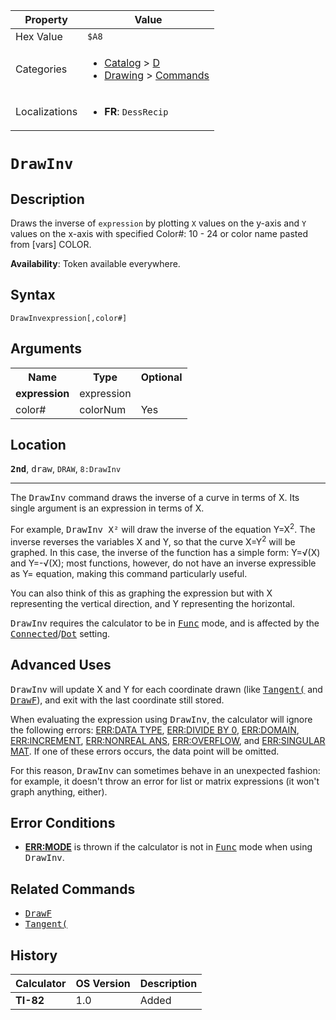 | Property      | Value |
|---------------|-------|
| Hex Value     | `$A8`|
| Categories    | <ul><li>[Catalog](<../categories/Catalog.md>) > [D](<../categories/Catalog.md#D>)</li><li>[Drawing](<../categories/Drawing.md>) > [Commands](<../categories/Drawing.md#Commands>)</li></ul> |
| Localizations | <ul><li><b>FR</b>: `DessRecip `</li></ul> |

# `DrawInv `

## Description
Draws the inverse of `expression` by plotting `X` values on the y-axis and `Y` values on the x-axis with specified
Color#: 10 - 24 or color name pasted from [vars] COLOR.


<b>Availability</b>: Token available everywhere.

## Syntax
`DrawInvexpression[,color#]`

## Arguments
<table>
<tr><th>Name</th><th>Type</th><th>Optional</th></tr>

<tr><td><b>expression</b></td><td>expression</td><td></td></tr>

<tr><td>color#</td><td>colorNum</td><td>Yes</td></tr>

</table>

## Location
<tt><kbd><b>2nd</b></kbd></tt>, <kbd>draw</kbd>, `DRAW`, `8:DrawInv`
<hr>

The <tt>DrawInv</tt> command draws the inverse of a curve in terms of X. Its single argument is an expression in terms of X.

For example, <tt>DrawInv X²</tt> will draw the inverse of the equation Y=X<sup>2</sup>. The inverse reverses the variables X and Y, so that the curve X=Y<sup>2</sup> will be graphed. In this case, the inverse of the function has a simple form: Y=√(X) and Y=-√(X); most functions, however, do not have an inverse expressible as Y= equation, making this command particularly useful.

You can also think of this as graphing the expression but with X representing the vertical direction, and Y representing the horizontal.

<tt>DrawInv</tt> requires the calculator to be in <tt><a href="Func.md">Func</a></tt> mode, and is affected by the <tt><a href="Connected.md">Connected</a></tt>/<tt><a href="Dot.md">Dot</a></tt> setting.

## Advanced Uses

<tt>DrawInv</tt> will update X and Y for each coordinate drawn (like <tt><a href="Tangent(.md">Tangent(</a></tt> and <tt><a href="DrawF.md">DrawF</a></tt>), and exit with the last coordinate still stored.

When evaluating the expression using <tt>DrawInv</tt>, the calculator will ignore the following errors: [ERR:DATA TYPE](errors#datatype), [ERR:DIVIDE BY 0](errors#divideby0), [ERR:DOMAIN](errors#domain), [ERR:INCREMENT](errors#increment), [ERR:NONREAL ANS](errors#nonrealans), [ERR:OVERFLOW](errors#overflow), and [ERR:SINGULAR MAT](errors#singularmat). If one of these errors occurs, the data point will be omitted.

For this reason, <tt>DrawInv</tt> can sometimes behave in an unexpected fashion: for example, it doesn't throw an error for list or matrix expressions (it won't graph anything, either).

## Error Conditions

*   **[ERR:MODE](errors#mode)** is thrown if the calculator is not in <tt><a href="Func.md">Func</a></tt> mode when using <tt>DrawInv</tt>.

## Related Commands

*   <tt><a href="DrawF.md">DrawF</a></tt>
*   <tt><a href="Tangent(.md">Tangent(</a></tt>

## History
| Calculator | OS Version | Description |
|------------|------------|-------------|
| <b>TI-82</b> | 1.0 | Added |


